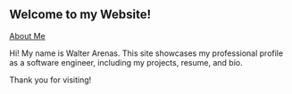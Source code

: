 ## Welcome to my Website!

[About Me](about.md)

Hi! My name is Walter Arenas. This site showcases my professional profile as a software engineer, including my projects, resume, and bio.

Thank you for visiting!
